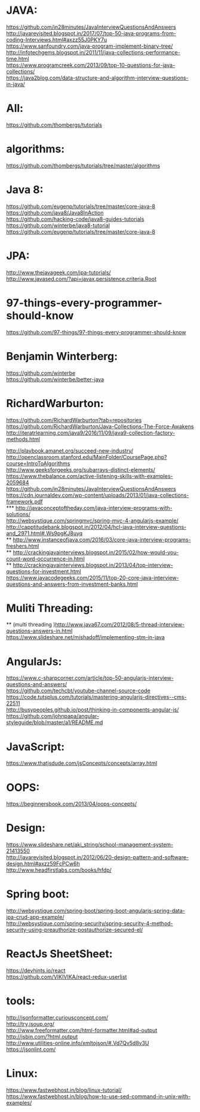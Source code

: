 JAVA:
============
https://github.com/in28minutes/JavaInterviewQuestionsAndAnswers <br>
http://javarevisited.blogspot.in/2017/07/top-50-java-programs-from-coding-Interviews.html#axzz55J0PKY7u <br>
https://www.sanfoundry.com/java-program-implement-binary-tree/ <br>
http://infotechgems.blogspot.in/2011/11/java-collections-performance-time.html <br>
https://www.programcreek.com/2013/09/top-10-questions-for-java-collections/ <br>
https://java2blog.com/data-structure-and-algorithm-interview-questions-in-java/ <br>

All:
===============
https://github.com/thombergs/tutorials

algorithms:
============

https://github.com/thombergs/tutorials/tree/master/algorithms

Java 8:
===========
https://github.com/eugenp/tutorials/tree/master/core-java-8 <br>
https://github.com/java8/Java8InAction <br>
https://github.com/hacking-code/java8-guides-tutorials <br>
https://github.com/winterbe/java8-tutorial <br>
https://github.com/eugenp/tutorials/tree/master/core-java-8 <br>

JPA:
=====
http://www.thejavageek.com/jpa-tutorials/ <br>
http://www.javased.com/?api=javax.persistence.criteria.Root <br>

97-things-every-programmer-should-know
==========================================
https://github.com/97-things/97-things-every-programmer-should-know

Benjamin Winterberg:
=======================
https://github.com/winterbe <br>
https://github.com/winterbe/better-java <br>

RichardWarburton:
====================
https://github.com/RichardWarburton?tab=repositories <br>
https://github.com/RichardWarburton/Java-Collections-The-Force-Awakens <br>
http://iteratrlearning.com/java9/2016/11/09/java9-collection-factory-methods.html <br>

http://playbook.amanet.org/succeed-new-industry/ <br>
http://openclassroom.stanford.edu/MainFolder/CoursePage.php?course=IntroToAlgorithms <br>
http://www.geeksforgeeks.org/subarrays-distinct-elements/ <br>
https://www.thebalance.com/active-listening-skills-with-examples-2059684 <br>
https://github.com/in28minutes/JavaInterviewQuestionsAndAnswers <br>
https://cdn.journaldev.com/wp-content/uploads/2013/01/java-collections-framework.pdf <br>
***  http://javaconceptoftheday.com/java-interview-programs-with-solutions/ <br>
http://websystique.com/springmvc/spring-mvc-4-angularjs-example/ <br>
http://capptitudebank.blogspot.in/2012/04/hcl-java-interview-questions-and_2971.html#.Ws9pgKJ8uyq <br>
** http://www.instanceofjava.com/2016/03/core-java-interview-programs-freshers.html <br>
** http://crackingjavainterviews.blogspot.in/2015/02/how-would-you-count-word-occurrence-in.html <br>
** http://crackingjavainterviews.blogspot.in/2013/04/top-interview-questions-for-investment.html <br>
https://www.javacodegeeks.com/2015/11/top-20-core-java-interview-questions-and-answers-from-investment-banks.html <br>

Muliti Threading:
====================
** (multi threading )http://www.java67.com/2012/08/5-thread-interview-questions-answers-in.html <br>
https://www.slideshare.net/mishadoff/implementing-stm-in-java <br>

AngularJs:
=============
https://www.c-sharpcorner.com/article/top-50-angularjs-interview-questions-and-answers/ <br>
https://github.com/techcbt/youtube-channel-source-code <br> 
https://code.tutsplus.com/tutorials/mastering-angularjs-directives--cms-22511 <br>
http://busypeoples.github.io/post/thinking-in-components-angular-js/ <br>
https://github.com/johnpapa/angular-styleguide/blob/master/a1/README.md <br>

JavaScript:
==============
https://www.thatjsdude.com/jsConcepts/concepts/array.html

OOPS:
============
https://beginnersbook.com/2013/04/oops-concepts/ <br>

Design:
================
https://www.slideshare.net/aki_string/school-management-system-21413550 <br>
http://javarevisited.blogspot.in/2012/06/20-design-pattern-and-software-design.html#axzz59FcPCw6h <br>
http://www.headfirstlabs.com/books/hfdp/ <br>

Spring boot:
===============

http://websystique.com/spring-boot/spring-boot-angularjs-spring-data-jpa-crud-app-example/ <br>
http://websystique.com/spring-security/spring-security-4-method-security-using-preauthorize-postauthorize-secured-el/ <br>

ReactJs SheetSheet:
=======================
https://devhints.io/react <br>
https://github.com/VIKIVIKA/react-redux-userlist <br>

tools:
=================
http://jsonformatter.curiousconcept.com/ <br>
http://try.jsoup.org/ <br>
http://www.freeformatter.com/html-formatter.html#ad-output <br>
http://jsbin.com/?html,output <br>
http://www.utilities-online.info/xmltojson/#.Vd7Qv5d8v3U <br>
https://jsonlint.com/ <br>

Linux:
==========
https://www.fastwebhost.in/blog/linux-tutorial/
https://www.fastwebhost.in/blog/how-to-use-sed-command-in-unix-with-examples/

